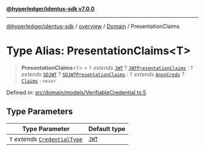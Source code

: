 [**@hyperledger/identus-sdk v7.0.0**](../../../../README.md)

***

[@hyperledger/identus-sdk](../../../../README.md) / [overview](../../../README.md) / [Domain](../README.md) / PresentationClaims

# Type Alias: PresentationClaims\<T\>

> **PresentationClaims**\<`T`\> = `T` *extends* [`JWT`](../enumerations/CredentialType.md#jwt) ? [`JWTPresentationClaims`](../../../../plugins/internal/oea/namespaces/OEA/type-aliases/JWTPresentationClaims.md) : `T` *extends* [`SDJWT`](../enumerations/CredentialType.md#sdjwt) ? [`SDJWTPresentationClaims`](../../../../plugins/internal/oea/namespaces/OEA/type-aliases/SDJWTPresentationClaims.md) : `T` *extends* [`AnonCreds`](../enumerations/CredentialType.md#anoncreds) ? [`Claims`](../../../../plugins/internal/anoncreds/interfaces/Claims.md) : `never`

Defined in: [src/domain/models/VerifiableCredential.ts:5](https://github.com/hyperledger/identus-edge-agent-sdk-ts/blob/96423ee84b124a31ce63036d9d623d1cb73a13c2/src/domain/models/VerifiableCredential.ts#L5)

## Type Parameters

| Type Parameter | Default type |
| ------ | ------ |
| `T` *extends* [`CredentialType`](../enumerations/CredentialType.md) | [`JWT`](../enumerations/CredentialType.md#jwt) |
